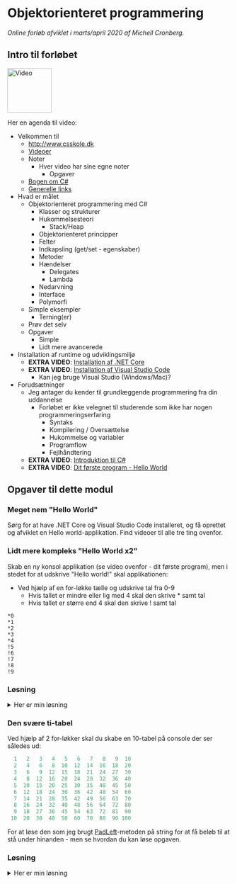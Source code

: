 # Objektorienteret programmering
*Online forløb afviklet i marts/april 2020 af Michell Cronberg.*

## Intro til forløbet


<a target="_blank" href="http://youtu.be/E7Aocm1Q0PM?hd=1"><img src="http://cdn.cronberg.dk/kurser/div/youtube.png" alt="Video" width="100"></a>

Her en agenda til video:

- Velkommen til
  - http://www.csskole.dk
  - [Videoer](https://www.youtube.com/channel/UCZ3FUWtw3OsLiEPmA_NbyDA/videos)
  - Noter
    - Hver video har sine egne noter
      - Opgaver
  - [Bogen om C#](http://www.bogenomcsharp.dk/)
  - [Generelle links](https://github.com/devcronberg/kursus/blob/master/README.md#indhold)
- Hvad er målet
  - Objektorienteret programmering med C\#
    - Klasser og strukturer
    - Hukommelsesteori
      - Stack/Heap
    - Objektorienteret principper
    - Felter
    - Indkapsling (get/set - egenskaber)
    - Metoder
    - Hændelser
      - Delegates
      - Lambda
    - Nedarvning
    - Interface
    - Polymorfi
  - Simple eksempler
    - Terning(er)
  - Prøv det selv
  - Opgaver
    - Simple
    - Lidt mere avancerede
- Installation af runtime og udviklingsmiljø
  - **EXTRA VIDEO**: [Installation af .NET Core](../Y01InstallationNetCore/readme.md)
  - **EXTRA VIDEO**: [Installation af Visual Studio Code](../Y02InstallationVSC/readme.md)
    - Kan jeg bruge Visual Studio (Windows/Mac)?
- Forudsætninger
  - Jeg antager du kender til grundlæggende programmering fra din uddannelse
    - Forløbet er ikke velegnet til studerende som ikke har nogen programmeringserfaring
      - Syntaks
      - Kompilering / Oversættelse
      - Hukommelse og variabler
      - Programflow
      - Fejlhåndtering
  - **EXTRA VIDEO**: [Introduktion til C#](..../Y04IntroCS/readme.md)
  - **EXTRA VIDEO**: [Dit første program - Hello World](../Y03HelloWorld/readme.md)

## Opgaver til dette modul

### Meget nem "Hello World"

Sørg for at have .NET Core og Visual Studio Code installeret, og få oprettet og afviklet en Hello world-applikation. Find videoer til alle tre ting ovenfor.

### Lidt mere kompleks "Hello World x2"

Skab en ny konsol applikation (se video ovenfor - dit første program), men i stedet for at udskrive "Hello world!" skal applikationen:

- Ved hjælp af en for-løkke tælle og udskrive tal fra 0-9
  - Hvis tallet er mindre eller lig med 4 skal den skrive * samt tal
  - Hvis tallet er større end 4 skal den skrive ! samt tal

```
*0
*1
*2
*3
*4
!5
!6
!7
!8
!9
```

### Løsning

<details><summary>Her er min løsning</summary>


```csharp
using System;

namespace demo
{
    class Program
    {
        static void Main(string[] args)
        {
            for (int i = 0; i < 10; i++)
            {
                if (i <= 4)
                {
                    Console.WriteLine("*" + i);
                }
                else
                {
                    Console.WriteLine("!" + i);
                }

            }
        }
    }
}
```

</details>

### Den svære ti-tabel

Ved hjælp af 2 for-løkker skal du skabe en 10-tabel på console der ser således ud:

```csharp
  1   2   3   4   5   6   7   8   9  10
  2   4   6   8  10  12  14  16  18  20
  3   6   9  12  15  18  21  24  27  30
  4   8  12  16  20  24  28  32  36  40
  5  10  15  20  25  30  35  40  45  50
  6  12  18  24  30  36  42  48  54  60
  7  14  21  28  35  42  49  56  63  70
  8  16  24  32  40  48  56  64  72  80
  9  18  27  36  45  54  63  72  81  90
 10  20  30  40  50  60  70  80  90 100
```

For at løse den som jeg brugt [PadLeft](https://docs.microsoft.com/en-us/dotnet/api/system.string.padleft?view=netframework-4.8)-metoden på string for at få beløb til at stå under hinanden - men se hvordan du kan løse opgaven.

### Løsning

<details><summary>Her er min løsning</summary>

```csharp
using System;

namespace demo
{
    class Program
    {
        static void Main(string[] args)
        {
            for (int xx = 1; xx < 11; xx++)
            {
                string linie = "";
                for (int yy = 1; yy < 11; yy++)
                {
                    string tal = (xx * yy).ToString();
                    linie += tal.PadLeft(4);
                }
                Console.WriteLine(linie);
            }
        }
    }
}
```

</details>

